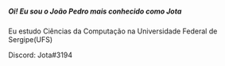 ##### Oi! Eu sou o João Pedro mais conhecido como Jota
Eu estudo Ciências da Computação na Universidade Federal de Sergipe(UFS)

Discord: Jota#3194

